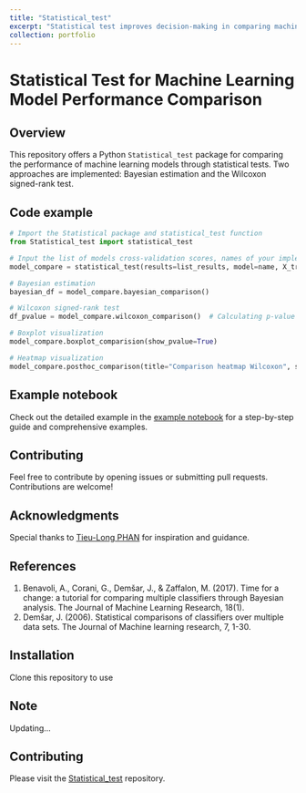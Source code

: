 ```yaml
---
title: "Statistical_test"
excerpt: "Statistical test improves decision-making in comparing machine learning models’ performance by implementing statistical tests, including Bayesian estimation and the Wilcoxon signed-rank test <br/><img src='/images/Statistical_test/Statistical_test.png' width='800' class='center'>"
collection: portfolio
---
```


# Statistical Test for Machine Learning Model Performance Comparison

## Overview

This repository offers a Python `Statistical_test` package for comparing the performance of machine learning models through statistical tests. Two approaches are implemented: Bayesian estimation and the Wilcoxon signed-rank test. 

## Code example
```python
# Import the Statistical package and statistical_test function
from Statistical_test import statistical_test

# Input the list of models cross-validation scores, names of your implemented models, X_train, and y_train with your actual data and training sets
model_compare = statistical_test(results=list_results, model=name, X_train=X_train, y_train=y_train)

# Bayesian estimation
bayesian_df = model_compare.bayesian_comparison()

# Wilcoxon signed-rank test
df_pvalue = model_compare.wilcoxon_comparison()  # Calculating p-value

# Boxplot visualization
model_compare.boxplot_comparision(show_pvalue=True)

# Heatmap visualization
model_compare.posthoc_comparison(title="Comparison heatmap Wilcoxon", save=False)
```

## Example notebook
Check out the detailed example in the [example notebook](https://github.com/trinhthechuong/Compared_performane/blob/main/Statistical_test_ML_performance.ipynb) for a step-by-step guide and comprehensive examples.

## Contributing
Feel free to contribute by opening issues or submitting pull requests. Contributions are welcome!

## Acknowledgments
Special thanks to [Tieu-Long PHAN](https://tieulongphan.github.io/cv/) for inspiration and guidance.

## References
1. Benavoli, A., Corani, G., Demšar, J., & Zaffalon, M. (2017). Time for a change: a tutorial for comparing multiple classifiers through Bayesian analysis. The Journal of Machine Learning Research, 18(1).
2. Demšar, J. (2006). Statistical comparisons of classifiers over multiple data sets. The Journal of Machine learning research, 7, 1-30.

## Installation
Clone this repository to use

## Note
Updating...

## Contributing

Please visit the [Statistical_test](https://github.com/trinhthechuong/Compared_performane) repository.

